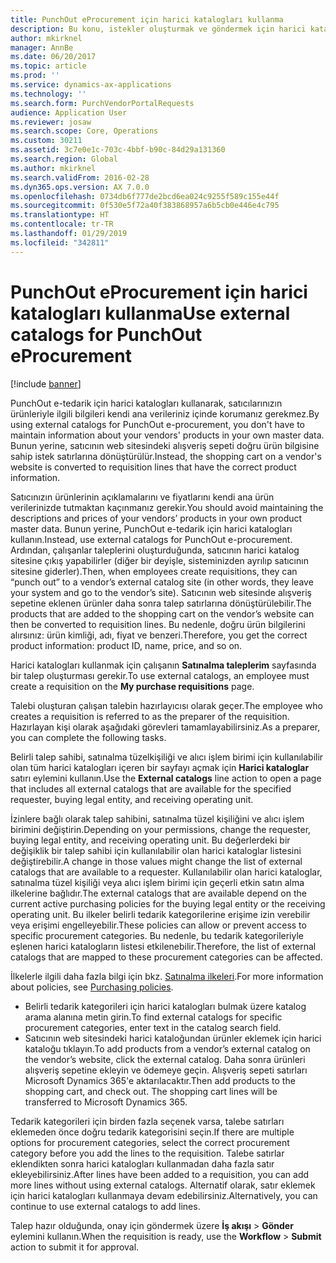 ```yaml
---
title: PunchOut eProcurement için harici katalogları kullanma
description: Bu konu, istekler oluşturmak ve göndermek için harici katalogları nasıl kullanacağınızı açıklar.
author: mkirknel
manager: AnnBe
ms.date: 06/20/2017
ms.topic: article
ms.prod: ''
ms.service: dynamics-ax-applications
ms.technology: ''
ms.search.form: PurchVendorPortalRequests
audience: Application User
ms.reviewer: josaw
ms.search.scope: Core, Operations
ms.custom: 30211
ms.assetid: 3c7e0e1c-703c-4bbf-b90c-84d29a131360
ms.search.region: Global
ms.author: mkirknel
ms.search.validFrom: 2016-02-28
ms.dyn365.ops.version: AX 7.0.0
ms.openlocfilehash: 0734db6f777de2bcd6ea024c9255f589c155e44f
ms.sourcegitcommit: 0f530e5f72a40f383868957a6b5cb0e446e4c795
ms.translationtype: HT
ms.contentlocale: tr-TR
ms.lasthandoff: 01/29/2019
ms.locfileid: "342811"
---
```

# <a name="use-external-catalogs-for-punchout-eprocurement"></a><span data-ttu-id="039f1-103">PunchOut eProcurement için harici katalogları kullanma</span><span class="sxs-lookup"><span data-stu-id="039f1-103">Use external catalogs for PunchOut eProcurement</span></span>

[!include [banner](../includes/banner.md)]

<span data-ttu-id="039f1-104">PunchOut e-tedarik için harici katalogları kullanarak, satıcılarınızın ürünleriyle ilgili bilgileri kendi ana verileriniz içinde korumanız gerekmez.</span><span class="sxs-lookup"><span data-stu-id="039f1-104">By using external catalogs for PunchOut e-procurement, you don't have to maintain information about your vendors' products in your own master data.</span></span> <span data-ttu-id="039f1-105">Bunun yerine, satıcının web sitesindeki alışveriş sepeti doğru ürün bilgisine sahip istek satırlarına dönüştürülür.</span><span class="sxs-lookup"><span data-stu-id="039f1-105">Instead, the shopping cart on a vendor's website is converted to requisition lines that have the correct product information.</span></span> 

<span data-ttu-id="039f1-106">Satıcınızın ürünlerinin açıklamalarını ve fiyatlarını kendi ana ürün verilerinizde tutmaktan kaçınmanız gerekir.</span><span class="sxs-lookup"><span data-stu-id="039f1-106">You should avoid maintaining the descriptions and prices of your vendors’ products in your own product master data.</span></span> <span data-ttu-id="039f1-107">Bunun yerine, PunchOut e-tedarik için harici katalogları kullanın.</span><span class="sxs-lookup"><span data-stu-id="039f1-107">Instead, use external catalogs for PunchOut e-procurement.</span></span> <span data-ttu-id="039f1-108">Ardından, çalışanlar taleplerini oluşturduğunda, satıcının harici katalog sitesine çıkış yapabilirler (diğer bir deyişle, sisteminizden ayrılıp satıcının sitesine giderler).</span><span class="sxs-lookup"><span data-stu-id="039f1-108">Then, when employees create requisitions, they can “punch out” to a vendor’s external catalog site (in other words, they leave your system and go to the vendor’s site).</span></span> <span data-ttu-id="039f1-109">Satıcının web sitesinde alışveriş sepetine eklenen ürünler daha sonra talep satırlarına dönüştürülebilir.</span><span class="sxs-lookup"><span data-stu-id="039f1-109">The products that are added to the shopping cart on the vendor’s website can then be converted to requisition lines.</span></span> <span data-ttu-id="039f1-110">Bu nedenle, doğru ürün bilgilerini alırsınız: ürün kimliği, adı, fiyat ve benzeri.</span><span class="sxs-lookup"><span data-stu-id="039f1-110">Therefore, you get the correct product information: product ID, name, price, and so on.</span></span>

<span data-ttu-id="039f1-111">Harici katalogları kullanmak için çalışanın **Satınalma taleplerim** sayfasında bir talep oluşturması gerekir.</span><span class="sxs-lookup"><span data-stu-id="039f1-111">To use external catalogs, an employee must create a requisition on the **My purchase requisitions** page.</span></span>

<span data-ttu-id="039f1-112">Talebi oluşturan çalışan talebin hazırlayıcısı olarak geçer.</span><span class="sxs-lookup"><span data-stu-id="039f1-112">The employee who creates a requisition is referred to as the preparer of the requisition.</span></span> <span data-ttu-id="039f1-113">Hazırlayan kişi olarak aşağıdaki görevleri tamamlayabilirsiniz.</span><span class="sxs-lookup"><span data-stu-id="039f1-113">As a preparer, you can complete the following tasks.</span></span>

<span data-ttu-id="039f1-114">Belirli talep sahibi, satınalma tüzelkişiliği ve alıcı işlem birimi için kullanılabilir olan tüm harici katalogları içeren bir sayfayı açmak için **Harici kataloglar** satırı eylemini kullanın.</span><span class="sxs-lookup"><span data-stu-id="039f1-114">Use the **External catalogs** line action to open a page that includes all external catalogs that are available for the specified requester, buying legal entity, and receiving operating unit.</span></span>

<span data-ttu-id="039f1-115">İzinlere bağlı olarak talep sahibini, satınalma tüzel kişiliğini ve alıcı işlem birimini değiştirin.</span><span class="sxs-lookup"><span data-stu-id="039f1-115">Depending on your permissions, change the requester, buying legal entity, and receiving operating unit.</span></span> <span data-ttu-id="039f1-116">Bu değerlerdeki bir değişiklik bir talep sahibi için kullanılabilir olan harici kataloglar listesini değiştirebilir.</span><span class="sxs-lookup"><span data-stu-id="039f1-116">A change in those values might change the list of external catalogs that are available to a requester.</span></span> <span data-ttu-id="039f1-117">Kullanılabilir olan harici kataloglar, satınalma tüzel kişiliği veya alıcı işlem birimi için geçerli etkin satın alma ilkelerine bağlıdır.</span><span class="sxs-lookup"><span data-stu-id="039f1-117">The external catalogs that are available depend on the current active purchasing policies for the buying legal entity or the receiving operating unit.</span></span> <span data-ttu-id="039f1-118">Bu ilkeler belirli tedarik kategorilerine erişime izin verebilir veya erişimi engelleyebilir.</span><span class="sxs-lookup"><span data-stu-id="039f1-118">These policies can allow or prevent access to specific procurement categories.</span></span> <span data-ttu-id="039f1-119">Bu nedenle, bu tedarik kategorileriyle eşlenen harici katalogların listesi etkilenebilir.</span><span class="sxs-lookup"><span data-stu-id="039f1-119">Therefore, the list of external catalogs that are mapped to these procurement categories can be affected.</span></span>

<span data-ttu-id="039f1-120">İlkelerle ilgili daha fazla bilgi için bkz. [Satınalma ilkeleri](../procurement/purchase-policies.md).</span><span class="sxs-lookup"><span data-stu-id="039f1-120">For more information about policies, see [Purchasing policies](../procurement/purchase-policies.md).</span></span>

- <span data-ttu-id="039f1-121">Belirli tedarik kategorileri için harici katalogları bulmak üzere katalog arama alanına metin girin.</span><span class="sxs-lookup"><span data-stu-id="039f1-121">To find external catalogs for specific procurement categories, enter text in the catalog search field.</span></span>
- <span data-ttu-id="039f1-122">Satıcının web sitesindeki harici kataloğundan ürünler eklemek için harici kataloğu tıklayın.</span><span class="sxs-lookup"><span data-stu-id="039f1-122">To add products from a vendor’s external catalog on the vendor’s website, click the external catalog.</span></span> <span data-ttu-id="039f1-123">Daha sonra ürünleri alışveriş sepetine ekleyin ve ödemeye geçin. Alışveriş sepeti satırları Microsoft Dynamics 365'e aktarılacaktır.</span><span class="sxs-lookup"><span data-stu-id="039f1-123">Then add products to the shopping cart, and check out. The shopping cart lines will be transferred to Microsoft Dynamics 365.</span></span>

<span data-ttu-id="039f1-124">Tedarik kategorileri için birden fazla seçenek varsa, talebe satırları eklemeden önce doğru tedarik kategorisini seçin.</span><span class="sxs-lookup"><span data-stu-id="039f1-124">If there are multiple options for procurement categories, select the correct procurement category before you add the lines to the requisition.</span></span>
<span data-ttu-id="039f1-125">Talebe satırlar eklendikten sonra harici katalogları kullanmadan daha fazla satır ekleyebilirsiniz.</span><span class="sxs-lookup"><span data-stu-id="039f1-125">After lines have been added to a requisition, you can add more lines without using external catalogs.</span></span> <span data-ttu-id="039f1-126">Alternatif olarak, satır eklemek için harici katalogları kullanmaya devam edebilirsiniz.</span><span class="sxs-lookup"><span data-stu-id="039f1-126">Alternatively, you can continue to use external catalogs to add lines.</span></span>

<span data-ttu-id="039f1-127">Talep hazır olduğunda, onay için göndermek üzere **İş akışı** > **Gönder** eylemini kullanın.</span><span class="sxs-lookup"><span data-stu-id="039f1-127">When the requisition is ready, use the **Workflow** > **Submit** action to submit it for approval.</span></span>

